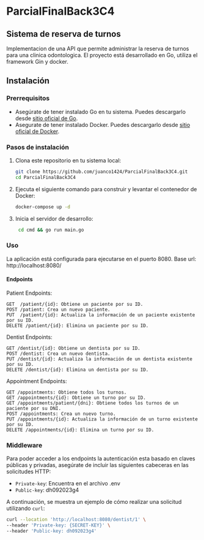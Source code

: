 # ParcialFinalBack3C4

## Sistema de reserva de turnos
Implementacion de una API que permite administrar la reserva de turnos para una clinica odontologica. El proyecto está desarrollado en Go, utiliza el framework Gin y docker.

## Instalación

### Prerrequisitos

- Asegúrate de tener instalado Go en tu sistema. Puedes descargarlo desde [sitio oficial de Go](https://golang.org/dl/).
- Asegurate de tener instalado Docker. Puedes descargarlo desde [sitio oficial de Docker](https://docs.docker.com/get-docker/).

### Pasos de instalación

1. Clona este repositorio en tu sistema local:

   ```bash
   git clone https://github.com/juanco1424/ParcialFinalBack3C4.git
   cd ParcialFinalBack3C4

2.  Ejecuta el siguiente comando para construir y levantar el contenedor de Docker:
    ```bash
    docker-compose up -d

3. Inicia el servidor de desarrollo:
   ```bash
    cd cmd && go run main.go

### Uso
La aplicación está configurada para ejecutarse en el puerto 8080. Base url: http://localhost:8080/

#### Endpoints
Patient Endpoints:

    GET  /patient/{id}: Obtiene un paciente por su ID.
    POST /patient: Crea un nuevo paciente.
    PUT  /patient/{id}: Actualiza la información de un paciente existente por su ID.
    DELETE /patient/{id}: Elimina un paciente por su ID.

Dentist Endpoints:

    GET /dentist/{id}: Obtiene un dentista por su ID.
    POST /dentist: Crea un nuevo dentista.
    PUT /dentist/{id}: Actualiza la información de un dentista existente por su ID.
    DELETE /dentist/{id}: Elimina un dentista por su ID.

Appointment Endpoints:

    GET /appointments: Obtiene todos los turnos.
    GET /appointments/{id}: Obtiene un turno por su ID.
    GET /appointments/patient/{dni}: Obtiene todos los turnos de un paciente por su DNI.
    POST /appointments: Crea un nuevo turno.
    PUT /appointments/{id}: Actualiza la información de un turno existente por su ID.
    DELETE /appointments/{id}: Elimina un turno por su ID.

### Middleware

Para poder acceder a los endpoints la autenticación esta basado en claves públicas y privadas, asegúrate de incluir las siguientes cabeceras en las solicitudes HTTP:

- `Private-key`: Encuentra en el archivo .env
- `Public-key`: dh092023g4

A continuación, se muestra un ejemplo de cómo realizar una solicitud utilizando `curl`:

```bash
curl --location 'http://localhost:8080/dentist/1' \
--header 'Private-key: {SECRET-KEY}' \
--header 'Public-key: dh092023g4'

